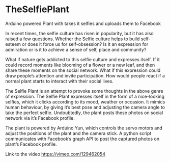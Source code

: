 # TheSelfiePlant
Arduino powered Plant with takes it selfies and uploads them to Facebook

In recent times, the selfie culture has risen in popularity, but it has also raised a few questions. Whether the Selfie culture helps to build self-esteem or does it force us for self-obsession? Is it an expression for admiration or is it to achieve a sense of self, place and community?

What if nature gets addicted to this selfie culture and expresses itself.  If it could record moments like blooming of a flower or a new leaf, and then share these moments on the social network. What if this expression could draw people’s attention and invite participation. How would people react if a normal plant starts to interact with their social lives.

The Selfie Plant is an attempt to provoke some thoughts in the above genre of expression. The Selfie Plant expresses itself in the form of a nice-looking selfies, which it clicks according to its mood, weather or occasion. It mimics human behaviour, by giving it’s best pose and adjusting the camera angle to take the perfect selfie. Undoubtedly, the plant posts these photos on social network via it’s Facebook profile.

The plant is powered by Arduino Yun, which controls the servo motors and adjust the positions of the plant and the camera stick. A python script communicates with Facebook’s graph API to post the captured photos on plant’s Facebook profile.

Link to the video <a href ="https://vimeo.com/129462054" target=new> https://vimeo.com/129462054 </a> 

